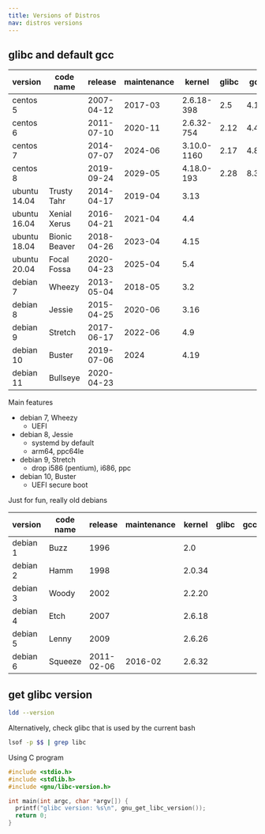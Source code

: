 ```yaml
---
title: Versions of Distros
nav: distros versions
---
```



## glibc and default gcc

|version     |code name   |release   |maintenance|kernel     |glibc    |gcc|comment|
|------------|------------|----------|-----------|-----------|---------|-------|-------|
|centos 5    |            |2007-04-12|2017-03|2.6.18-398 |2.5      |4.1.2  |5.11|
|centos 6    |            |2011-07-10|2020-11|2.6.32-754 |2.12     |4.4.7  |6.10|
|centos 7    |            |2014-07-07|2024-06|3.10.0-1160|2.17     |4.8.5  |7.9-2009|
|centos 8    |            |2019-09-24|2029-05|4.18.0-193 |2.28     |8.3.1  |8.2-2004|
|ubuntu 14.04|Trusty Tahr  |2014-04-17|2019-04|3.13       |         |       |        |
|ubuntu 16.04|Xenial Xerus |2016-04-21|2021-04|4.4        |         |       |        |
|ubuntu 18.04|Bionic Beaver|2018-04-26|2023-04|4.15       |         |       |        |
|ubuntu 20.04|Focal Fossa  |2020-04-23|2025-04|5.4        |         |       |        |
|debian 7    |Wheezy     |2013-05-04|2018-05|3.2        |         |       |        |
|debian 8    |Jessie     |2015-04-25|2020-06|3.16       |         |       |        |
|debian 9    |Stretch    |2017-06-17|2022-06|4.9        |         |       |        |
|debian 10   |Buster     |2019-07-06|2024   |4.19       |         |       |        |
|debian 11   |Bullseye   |2020-04-23|       |           |         |       |        |

Main features
* debian 7, Wheezy
  * UEFI
* debian 8, Jessie
  * systemd by default
  * arm64, ppc64le
* debian 9, Stretch
  * drop i586 (pentium), i686, ppc
* debian 10, Buster
  * UEFI secure boot

Just for fun, really old debians

|version     |code name   |release   |maintenance|kernel     |glibc    |gcc|comment|
|------------|------------|----------|-----------|-----------|---------|-------|-------|
|debian 1    |Buzz       |1996      |       |2.0        |         |       |        |
|debian 2    |Hamm       |1998      |       |2.0.34     |         |       |        |
|debian 3    |Woody      |2002      |       |2.2.20     |         |       |        |
|debian 4    |Etch       |2007      |       |2.6.18     |         |       |        |
|debian 5    |Lenny      |2009      |       |2.6.26     |         |       |        |
|debian 6    |Squeeze    |2011-02-06|2016-02|2.6.32     |         |       |        |

## get glibc version

```sh
ldd --version
```

Alternatively, check glibc that is used by the current bash
```sh
lsof -p $$ | grep libc
```

Using C program
```c
#include <stdio.h>
#include <stdlib.h>
#include <gnu/libc-version.h>

int main(int argc, char *argv[]) {
  printf("glibc version: %s\n", gnu_get_libc_version());
  return 0;
}
```
